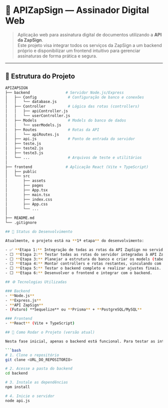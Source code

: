 # 📜 APIZapSign — Assinador Digital Web

> Aplicação web para assinatura digital de documentos utilizando a **API da ZapSign**.  
> Este projeto visa integrar todos os serviços da ZapSign a um backend próprio e disponibilizar um frontend intuitivo para gerenciar assinaturas de forma prática e segura.

---

## 📂 Estrutura do Projeto

```bash
APIZAPSIGN
├── backend                # Servidor Node.js/Express
│   ├── Config              # Configuração de banco e conexões
│   │   └── database.js
│   ├── Controller          # Lógica das rotas (controllers)
│   │   ├── apiController.js
│   │   └── userController.js
│   ├── Models              # Models do banco de dados
│   │   └── userModels.js
│   ├── Routes              # Rotas da API
│   │   └── apiRoutes.js
│   ├── api.js              # Ponto de entrada do servidor
│   ├── teste.js
│   ├── teste2.js
│   ├── teste3.js
│   └── ...                 # Arquivos de teste e utilitários
│
├── frontend               # Aplicação React (Vite + TypeScript)
│   ├── public
│   └── src
│       ├── assets
│       ├── pages
│       ├── App.tsx
│       ├── main.tsx
│       ├── index.css
│       ├── App.css
│       └── ...
│
├── README.md
└── .gitignore

## 📅 Status do Desenvolvimento

Atualmente, o projeto está na **1ª etapa** do desenvolvimento:

- ✅ **Etapa 1:** Integração de todas as rotas da API ZapSign no servidor backend.  
- ⬜ **Etapa 2:** Testar todas as rotas do servidor integradas à API ZapSign.  
- ⬜ **Etapa 3:** Planejar a estrutura do banco e criar os models (tabelas).  
- ⬜ **Etapa 4:** Montar controllers e rotas restantes, vinculando com serviços da API ZapSign.  
- ⬜ **Etapa 5:** Testar o backend completo e realizar ajustes finais.  
- ⬜ **Etapa 6:** Desenvolver o frontend e integrar com o backend.

## ⚙️ Tecnologias Utilizadas

### Backend
- **Node.js**
- **Express.js**
- **API ZapSign**
- (Futuro) **Sequelize** ou **Prisma** + **PostgreSQL/MySQL**

### Frontend
- **React** (Vite + TypeScript)

## 🚀 Como Rodar o Projeto (versão atual)

Nesta fase inicial, apenas o backend está funcional. Para testar as integrações já concluídas:

```bash
# 1. Clone o repositório
git clone <URL_DO_REPOSITORIO>

# 2. Acesse a pasta do backend
cd backend

# 3. Instale as dependências
npm install

# 4. Inicie o servidor
node api.js
